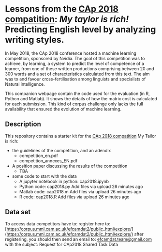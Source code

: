 # Lessons from the [CAp 2018 compatition](http://cap2018.litislab.fr/competition-en.html): *My taylor is rich!* Predicting English level by analyzing writing styles. 

In May 2018, the CAp 2018 conference  hosted a machine learning competition,  sponsored by Nvidia. 
The goal of this competition was to achieve, by learning, a system to predict the level of competence of a learner, from one of these written productions comprising between 20 and 300 words and a set of characteristics calculated from this text.
The aim was to and favour cross-fertilisation among linguists and specialists of Natural intelligence.

This companion webpage contain the code used for the evaluation (in R, Python and Matlab). It shows the details of how the matrix cost is calculated for each submission. This kind of corpus challenge only lacks the full availability that ensured the evolution  of machine learning. 

## Description

This repository contains a starter kit for the [CAp 2018 compatition](http://cap2018.litislab.fr/competition-en.html) My Tailor is rich:  
- the guidelines of the competition, and an adendix 
	 * competition_en.pdf
   * competition_annexes_EN.pdf 	
- A position paper discussing the results of the competition
   * TBA
- some code to start with the data
	 * A jupyter notebook in python: cap2018.ipynb 	
	 * Python code: cap2018.py 	Add files via upload 	26 minutes ago
   * Matlab code: cap2018.m 	Add files via upload 	26 minutes ago
   * R code: cap2018.R 	Add files via upload 	26 minutes ago

## Data set

To access data competitors have to:
register here to: [https://corpus.mml.cam.ac.uk/efcamdat2/public_html/explore/](https://corpus.mml.cam.ac.uk/efcamdat2/public_html/explore/)
after registering, you should then send an email to: efcamdat.team@gmail.com with the subject: Request for CAp2018 Shared Task Data



